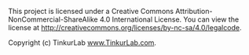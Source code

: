 This project is licensed under a Creative Commons Attribution-NonCommercial-ShareAlike 4.0 International License.  You can view the license at http://creativecommons.org/licenses/by-nc-sa/4.0/legalcode.

Copyright (c) TinkurLab www.TinkurLab.com.